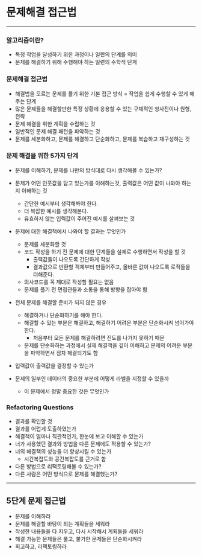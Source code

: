 # 문제해결 접근법

---

### 알고리즘이란?

- 특정 작업을 달성하기 위한 과정이나 일련의 단계를 의미
- 문제를 해결하기 위해 수행해야 하는 일련의 수학적 단계


### 문제해결 접근법

- 해결법을 모르는 문제를 풀기 위한 기본 접근 방식 = 작업을 쉽게 수행할 수 있게 해주는 단계
- 많은 문제들을 해결할만한 특정 상황에 응용할 수 있는 구체적인 청사진이나 원형, 전략
- 문제 해결을 위한 계획을 수립하는 것
- 일반적인 문제 해결 패턴을 파악하는 것
- 문제를 세분화하고, 문제를 해결하고 단순화하고, 문제를 복습하고 재구성하는 것


### 문제 해결을 위한 5가지 단계

- 문제를 이해하기, 문제를 나만의 방식대로 다시 생각해볼 수 있는가?

- 문제가 어떤 인풋값을 담고 있는가를 이해하는것, 출력값은 어떤 값이 나와야 하는지 이해하는 것
    - 간단한 예시부터 생각해봐야 한다.
    - 더 복잡한 예시를 생각해본다.
    - 유효하지 않는 입력값이 주어진 예시를 살펴보는 것

- 문제에 대한 해결책에서 나와야 할 결과는 무엇인가
    - 문제를 세분화할 것
    - 코드 작성을 하기 전 문제에 대한 단계들을 실제로 수행하면서 작성을 할 것
        - 출력값들이 나오도록 간단하게 작성
        - 결과값으로 반환할 객체부터 만들어주고, 올바른 값이 나오도록 로직들을 더해준다.
    - 의사코드를 꼭 제대로 작성할 필요는 없음
    - 문제를 풀기 전 면접관들과 소통을 통해 방향을 잡아야 함

- 전체 문제를 해결할 준비가 되지 않은 경우
    - 해결하거나 단순화하기를 해야 한다.
    - 해결할 수 있는 부분은 해결하고, 해결하기 어려운 부분은 단순화시켜 넘어가야 한다.
        - 처음부터 모든 문제를 해결하려면 진도를 나가지 못하기 때문
    - 문제를 단순화하는 과정에서 실제 해결책을 깊이 이해하고 문제의 어려운 부분을 파악하면서 점차 해결되기도 함

- 입력값이 출력값을 결정할 수 있는가

- 문제의 일부인 데이터의 중요한 부분에 어떻게 라벨을 지정할 수 있을까
    - 이 문제에서 정말 중요한 것은 무엇인가


### Refactoring Questions

- 결과를 확인할 것
- 결과를 어럽게 도출하였는가
- 해결책이 얼마나 직관적인가, 한눈에 보고 이해할 수 있는가
- 너가 사용했던 결과와 방법을 다른 문제에도 적용할 수 있는가?
- 너의 해결책의 성능을 더 향상시킬 수 있는가
    - 시간복잡도와 공간복잡도를 근거로 함
- 다른 방법으로 리팩토링해볼 수 있는가?
- 다른 사람은 어떤 방식으로 문제를 해결했는가?


---

## 5단계 문제 접근법

- 문제를 이해하라
- 문제를 해결할 바탕이 되는 계획들을 세워라
- 작성한 내용들을 다 지우고, 다시 시작해서 계획들을 세워라
- 해결 가능한 문제들은 풀고, 불가한 문제들은 단순화시켜라
- 회고하고, 리팩토링하라